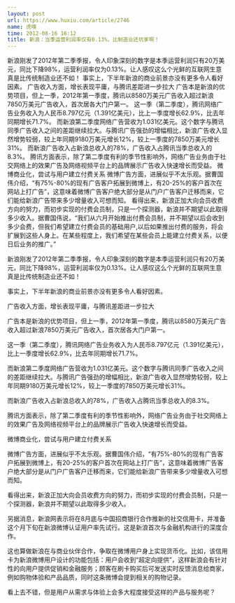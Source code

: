 ```yaml
---
layout: post
url: https://www.huxiu.com/article/2746
name: 虎嗅
time: 2012-08-16 16:12
title: 新浪：当季运营利润率仅有0.13%，比制造业还坑爹啊！
---
```

新浪刚发了2012年第二季季报，令人印象深刻的数字是本季运营利润只有20万美元，同比下降98%，运营利润率仅为0.13%。让人感叹这么个光鲜的互联网生意真是比传统制造业还不如！ 事实上，下半年新浪的商业前景亦没有更多令人看好因素。 广告收入方面，增长表现平庸，与腾讯差距进一步拉大 广告本是新浪的优势项目，但上一季，2012年第一季度，腾讯以8580万美元广告收入超过新浪7850万美元广告收入，首次居各大门户第一。 这一季（第二季度），腾讯网络广告业务收入为人民币8.797亿元（1.391亿美元），比上一季度增长62.9%，比去年同期增长71.7%。 而新浪第二季度网络广告营收为1.031亿美元。这个数字与腾讯同季广告收入之间的差距继续拉大。与腾讯广告强劲的增幅相比，新浪广告收入显然增势较弱，较上年同期9180万美元增长12%，较上一季度的7850万美元增长31%。 而新浪广告收入占新浪总收入的78%，广告收入占腾讯当季总收入的8.3%。 腾讯方面表示，除了第二季度有利的季节性影响外，网络广告业务由于社交网络上的效果广告及网络视频平台上的品牌展示广告收入快速增长而受益。 微博商业化，尝试与用户建立付费关系 微博广告方面，进展似乎不太乐观。据曹国伟介绍，“有75%-80%的现有广告客户拓展到微博上，有20-25%的客户首次在网站上打广告”，这意味着微博广告客户绝大部分是从门户广告客户迁移而来，它们能给新浪广告带来多少增量收入可想而知。 看得出来，新浪正加大向会员收费方向的努力，而初步实现的付费会员制，只是一个探测器，新浪并不期望以此取得多少收入。据曹国伟说，“我们从六月开始推出付费会员制，并不期望以后会收到多少会费，但我们希望建立付费会员的基础用户,以后如果推出付费的服务，将会扩展到这些人身上。在某些程度上，我们希望在某些会员上能建立付费关系，以便日后业务的推广。”

新浪刚发了2012年第二季季报，令人印象深刻的数字是本季运营利润只有20万美元，同比下降98%，运营利润率仅为0.13%。让人感叹这么个光鲜的互联网生意真是比传统制造业还不如！

事实上，下半年新浪的商业前景亦没有更多令人看好因素。

广告收入方面，增长表现平庸，与腾讯差距进一步拉大

广告本是新浪的优势项目，但上一季，2012年第一季度，腾讯以8580万美元广告收入超过新浪7850万美元广告收入，首次居各大门户第一。

这一季（第二季度），腾讯网络广告业务收入为人民币8.797亿元（1.391亿美元），比上一季度增长62.9%，比去年同期增长71.7%。

而新浪第二季度网络广告营收为1.031亿美元。这个数字与腾讯同季广告收入之间的差距继续拉大。与腾讯广告强劲的增幅相比，新浪广告收入显然增势较弱，较上年同期9180万美元增长12%，较上一季度的7850万美元增长31%。

而新浪广告收入占新浪总收入的78%，广告收入占腾讯当季总收入的8.3%。

腾讯方面表示，除了第二季度有利的季节性影响外，网络广告业务由于社交网络上的效果广告及网络视频平台上的品牌展示广告收入快速增长而受益。

微博商业化，尝试与用户建立付费关系

微博广告方面，进展似乎不太乐观。据曹国伟介绍，“有75%-80%的现有广告客户拓展到微博上，有20-25%的客户首次在网站上打广告”，这意味着微博广告客户绝大部分是从门户广告客户迁移而来，它们能给新浪广告带来多少增量收入可想而知。

看得出来，新浪正加大向会员收费方向的努力，而初步实现的付费会员制，只是一个探测器，新浪并不期望以此取得多少收入。

另据消息，新浪网表示将在8月底与中国招商银行合作推新的社交信用卡，并准备这个月下旬在新浪微博认证用户率先试行。这是新浪首次与金融机构进行的深度合作。

这也算做新浪在与商业伙伴合作，争取在微博用户身上实现货币化。比如，该信用卡为新浪微博用户设计的功能包括：用户会收到“超定向提供”，这样新浪会有针对性的向用户提供促销和金融服务；顾客在刷卡购买后可发送实时反馈消息给商家，例如购物体验和产品品质，同时这条微博会提到相关的购物记录。

看上去不错，但是用户从需求与体验上会多大程度接受这样的产品与服务呢？

